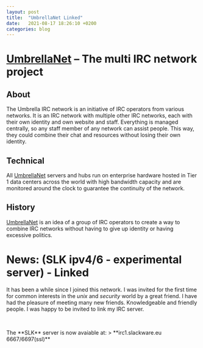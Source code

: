 ```yaml
---
layout: post
title:  "UmbrellaNet Linked"
date:   2021-08-17 18:26:10 +0200
categories: blog 
---
```

# [UmbrellaNet] – The multi IRC network project
## About
The Umbrella IRC network is an initiative of IRC
operators from various networks. It is an IRC
network with multiple other IRC networks, each
with their own identity and own website and
staff. Everything is managed centrally, so any
staff member of any network can assist people.
This way, they could combine their chat and
resources without losing their own identity.
## Technical
All [UmbrellaNet] servers and hubs run on
enterprise hardware hosted in Tier 1 data
centers across the world with high bandwidth
capacity and are monitored around the clock to
guarantee the continuity of the network.
## History
[UmbrellaNet] is an idea of a group of IRC
operators to create a way to combine IRC
networks without having to give up identity or
having excessive politics.
# News: (SLK ipv4/6 - experimental server) - Linked
It has been a while since I joined this network.
I was invited for the first time for common
interests in the *unix* and *security* world by
a great friend. I have had the pleasure of
meeting many new friends. Knowledgeable and
friendly people. I was happy to be invited to
link my IRC server.
<p>&nbsp;</p>
The **SLK** server is now avaiable at:
> **irc1.slackware.eu 6667/6697(ssl)**

[UmbrellaNet]: https://umbrellanet.org/

